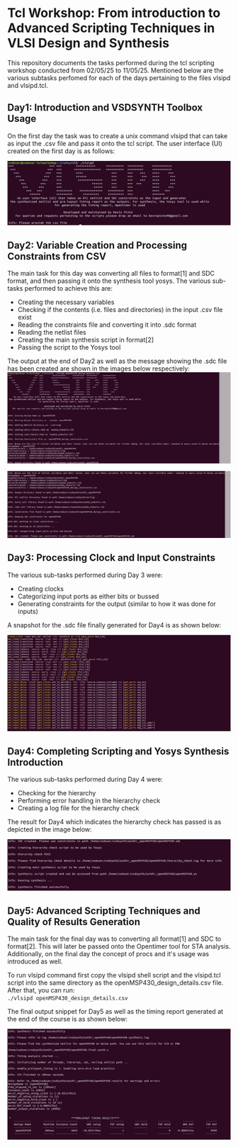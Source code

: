 # Tcl Workshop: From introduction to Advanced Scripting Techniques in VLSI Design and Synthesis
This repository documents the tasks performed during the tcl scripting
workshop conducted from 02/05/25 to 11/05/25. Mentioned below are the
various subtasks perfomed for each of the days pertaining to the files
vlsipd and vlsipd.tcl.

## Day1: Introduction and VSDSYNTH Toolbox Usage
On the first day the task was to create a unix command vlsipd that
can take as input the .csv file and pass it onto the tcl script. The
user interface (UI) created on the first day is as follows:

![alt text](images/d1_logo.png)

## Day2: Variable Creation and Processing Constraints from CSV
The main task for this day was converting all files to format[1] and SDC format, and then passing it onto the synthesis tool yosys. The various sub-tasks performed to achieve this are:
* Creating the necessary variables
* Checking if the contents (i.e. files and directories) in the input .csv file exist
* Reading the constraints file and converting it into .sdc format
* Reading the netlist files
* Creating the main synthesis script in format[2]
* Passing the script to the Yosys tool

The output at the end of Day2 as well as the message showing the 
.sdc file has been created are shown in the images below respectively:
![alt text](images/d2.png)

![alt text](images/d3_1.png)

## Day3: Processing Clock and Input Constraints
The various sub-tasks performed during Day 3 were:
* Creating clocks
* Categorizing input ports as either bits or bussed
* Generating constraints for the output (similar to how it was done for inputs)

A snapshot for the .sdc file finally generated for Day4 is as shown 
below:

![alt text](images/d3_2.png)

## Day4: Completing Scripting and Yosys Synthesis Introduction
The various sub-tasks performed during Day 4 were:
* Checking for the hierarchy
* Performing error handling in the hierarchy check
* Creating a log file for the hierarchy check

The result for Day4 which indicates the hierarchy check has passed is
as depicted in the image below:

![alt text](images/d4.png)

## Day5: Advanced Scripting Techniques and Quality of Results Generation
The main task for the final day was to converting all format[1] and SDC to format[2]. This will later be passed onto the Opentimer tool for STA analysis. Additionally, on the final day the concept of procs and it's usage was introduced as well. 
 
 To run vlsipd command first copy the vlsipd shell script and the vlsipd.tcl script into the same directory as the openMSP430_design_details.csv file. After that, you can run:<br />
 `./vlsipd openMSP430_design_details.csv`<br />

The final output snippet for Day5 as well as the timing report generated
 at the end of the course is as shown below:

![alt text](images/d5.png)
